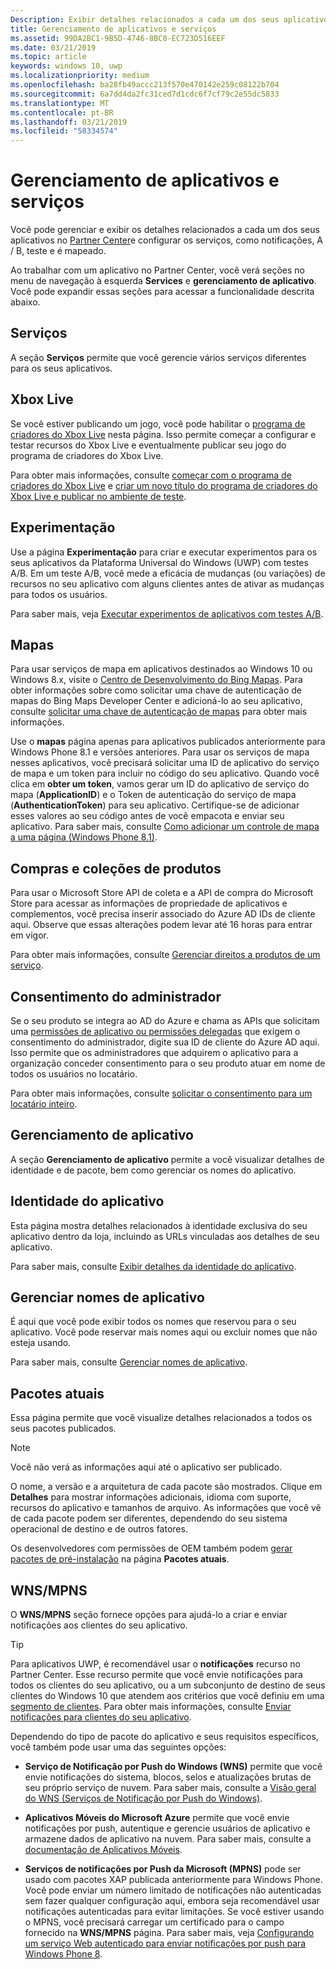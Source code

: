 ```yaml
---
Description: Exibir detalhes relacionados a cada um dos seus aplicativos no Partner Center e configurar os serviços como A / B, teste e é mapeado.
title: Gerenciamento de aplicativos e serviços
ms.assetid: 99DA2BC1-9B5D-4746-8BC0-EC723D516EEF
ms.date: 03/21/2019
ms.topic: article
keywords: windows 10, uwp
ms.localizationpriority: medium
ms.openlocfilehash: ba28fb49accc213f570e470142e259c08122b704
ms.sourcegitcommit: 6a7dd4da2fc31ced7d1cdc6f7cf79c2e55dc5833
ms.translationtype: MT
ms.contentlocale: pt-BR
ms.lasthandoff: 03/21/2019
ms.locfileid: "58334574"
---
```

# <a name="app-management-and-services"></a>Gerenciamento de aplicativos e serviços

Você pode gerenciar e exibir os detalhes relacionados a cada um dos seus aplicativos no [Partner Center](https://partner.microsoft.com/dashboard/)e configurar os serviços, como notificações, A / B, teste e é mapeado.

Ao trabalhar com um aplicativo no Partner Center, você verá seções no menu de navegação à esquerda **Services** e **gerenciamento de aplicativo**. Você pode expandir essas seções para acessar a funcionalidade descrita abaixo.

## <a name="services"></a>Serviços

A seção **Serviços** permite que você gerencie vários serviços diferentes para os seus aplicativos.

## <a name="xbox-live"></a>Xbox Live

Se você estiver publicando um jogo, você pode habilitar o [programa de criadores do Xbox Live](https://xbox.com/developers/creators-program) nesta página. Isso permite começar a configurar e testar recursos do Xbox Live e eventualmente publicar seu jogo do programa de criadores do Xbox Live.

Para obter mais informações, consulte [começar com o programa de criadores do Xbox Live](https://docs.microsoft.com/gaming/xbox-live/get-started-with-creators/get-started-with-xbox-live-creators) e [criar um novo título do programa de criadores do Xbox Live e publicar no ambiente de teste](https://docs.microsoft.com/gaming/xbox-live/get-started-with-creators/create-and-test-a-new-creators-title).

## <a name="experimentation"></a>Experimentação

Use a página **Experimentação** para criar e executar experimentos para os seus aplicativos da Plataforma Universal do Windows (UWP) com testes A/B. Em um teste A/B, você mede a eficácia de mudanças (ou variações) de recursos no seu aplicativo com alguns clientes antes de ativar as mudanças para todos os usuários.

Para saber mais, veja [Executar experimentos de aplicativos com testes A/B](../monetize/run-app-experiments-with-a-b-testing.md).

## <a name="maps"></a>Mapas

Para usar serviços de mapa em aplicativos destinados ao Windows 10 ou Windows 8.x, visite o [Centro de Desenvolvimento do Bing Mapas](https://go.microsoft.com/fwlink/p/?LinkId=614880). Para obter informações sobre como solicitar uma chave de autenticação de mapas do Bing Maps Developer Center e adicioná-lo ao seu aplicativo, consulte [solicitar uma chave de autenticação de mapas](../maps-and-location/authentication-key.md) para obter mais informações. 

Use o **mapas** página apenas para aplicativos publicados anteriormente para Windows Phone 8.1 e versões anteriores. Para usar os serviços de mapa nesses aplicativos, você precisará solicitar uma ID de aplicativo do serviço de mapa e um token para incluir no código do seu aplicativo. Quando você clica em **obter um token**, vamos gerar um ID do aplicativo de serviço do mapa (**ApplicationID**) e o Token de autenticação do serviço de mapa (**AuthenticationToken**) para seu aplicativo. Certifique-se de adicionar esses valores ao seu código antes de você empacota e enviar seu aplicativo. Para saber mais, consulte [Como adicionar um controle de mapa a uma página (Windows Phone 8.1)](https://go.microsoft.com/fwlink/p/?LinkId=614882).

## <a name="product-collections-and-purchases"></a>Compras e coleções de produtos

Para usar o Microsoft Store API de coleta e a API de compra do Microsoft Store para acessar as informações de propriedade de aplicativos e complementos, você precisa inserir associado do Azure AD IDs de cliente aqui. Observe que essas alterações podem levar até 16 horas para entrar em vigor.

Para obter mais informações, consulte [Gerenciar direitos a produtos de um serviço](../monetize/view-and-grant-products-from-a-service.md).

## <a name="administrator-consent"></a>Consentimento do administrador

Se o seu produto se integra ao AD do Azure e chama as APIs que solicitam uma [permissões de aplicativo ou permissões delegadas](https://developer.microsoft.com/graph/docs/concepts/permissions_reference) que exigem o consentimento do administrador, digite sua ID de cliente do Azure AD aqui. Isso permite que os administradores que adquirem o aplicativo para a organização conceder consentimento para o seu produto atuar em nome de todos os usuários no locatário.

Para obter mais informações, consulte [solicitar o consentimento para um locatário inteiro](https://docs.microsoft.com/en-us/azure/active-directory/develop/active-directory-v2-scopes#requesting-consent-for-an-entire-tenant).

## <a name="app-management"></a>Gerenciamento de aplicativo

A seção **Gerenciamento de aplicativo** permite a você visualizar detalhes de identidade e de pacote, bem como gerenciar os nomes do aplicativo.

## <a name="app-identity"></a>Identidade do aplicativo

Esta página mostra detalhes relacionados à identidade exclusiva do seu aplicativo dentro da loja, incluindo as URLs vinculadas aos detalhes de seu aplicativo.

Para saber mais, consulte [Exibir detalhes da identidade do aplicativo](view-app-identity-details.md).

## <a name="manage-app-names"></a>Gerenciar nomes de aplicativo

É aqui que você pode exibir todos os nomes que reservou para o seu aplicativo. Você pode reservar mais nomes aqui ou excluir nomes que não esteja usando.

Para saber mais, consulte [Gerenciar nomes de aplicativo](manage-app-names.md).

## <a name="current-packages"></a>Pacotes atuais

Essa página permite que você visualize detalhes relacionados a todos os seus pacotes publicados.

> [!NOTE]
> Você não verá as informações aqui até o aplicativo ser publicado.

O nome, a versão e a arquitetura de cada pacote são mostrados. Clique em **Detalhes** para mostrar informações adicionais, idioma com suporte, recursos do aplicativo e tamanhos de arquivo. As informações que você vê de cada pacote podem ser diferentes, dependendo do seu sistema operacional de destino e de outros fatores. 

Os desenvolvedores com permissões de OEM também podem [gerar pacotes de pré-instalação](generate-preinstall-packages-for-oems.md) na página **Pacotes atuais**.

## <a name="wnsmpns"></a>WNS/MPNS

O **WNS/MPNS** seção fornece opções para ajudá-lo a criar e enviar notificações aos clientes do seu aplicativo. 

> [!TIP]
> Para aplicativos UWP, é recomendável usar o **notificações** recurso no Partner Center. Esse recurso permite que você envie notificações para todos os clientes do seu aplicativo, ou a um subconjunto de destino de seus clientes do Windows 10 que atendem aos critérios que você definiu em uma [segmento de clientes](create-customer-segments.md). Para obter mais informações, consulte [Enviar notificações para clientes do seu aplicativo](send-push-notifications-to-your-apps-customers.md).

Dependendo do tipo de pacote do aplicativo e seus requisitos específicos, você também pode usar uma das seguintes opções: 

-   **Serviço de Notificação por Push do Windows (WNS)** permite que você envie notificações do sistema, blocos, selos e atualizações brutas de seu próprio serviço de nuvem. Para saber mais, consulte a [Visão geral do WNS (Serviços de Notificação por Push do Windows)](../design/shell/tiles-and-notifications/windows-push-notification-services--wns--overview.md).

-   **Aplicativos Móveis do Microsoft Azure** permite que você envie notificações por push, autentique e gerencie usuários de aplicativo e armazene dados de aplicativo na nuvem. Para saber mais, consulte a [documentação de Aplicativos Móveis](https://go.microsoft.com/fwlink/p/?LinkId=221116).

-   **Serviços de notificações por Push da Microsoft (MPNS)** pode ser usado com pacotes XAP publicada anteriormente para Windows Phone. Você pode enviar um número limitado de notificações não autenticadas sem fazer qualquer configuração aqui, embora seja recomendável usar notificações autenticadas para evitar limitações. Se você estiver usando o MPNS, você precisará carregar um certificado para o campo fornecido na **WNS/MPNS** página. Para saber mais, veja [Configurando um serviço Web autenticado para enviar notificações por push para Windows Phone 8](https://go.microsoft.com/fwlink/p/?LinkId=528736).
 

 
